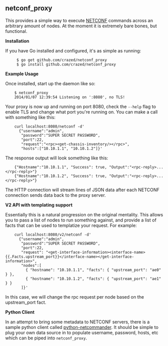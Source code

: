 ## netconf_proxy
This provides a simple way to execute [NETCONF](http://en.wikipedia.org/wiki/NETCONF) commands across an arbitrary amount of nodes. At the moment it is extremely bare bones, but functional.

**Installation**

If you have Go installed and configured, it's as simple as running:

         $ go get github.com/crazed/netconf_proxy
         $ go install github.com/crazed/netconf_proxy

**Example Usage**

Once installed, start up the daemon like so:

        $ netconf_proxy
        2014/01/07 12:39:54 Listening on ':8080', no TLS!


Your proxy is now up and running on port 8080, check the `--help` flag to enable TLS and change what port you're running on. You can make a call with something like this:

        curl localhost:8080/netconf -d'
          {"username":"admin",
           "password":"SUPER SECRET PASSWORD",
           "port":22,
           "request":"<rpc><get-chassis-inventory/></rpc>",
           "hosts":["10.10.1.1", "10.10.1.2"]}'

The response output will look something like this:

        {"Hostname":"10.10.1.1", "Success": true, "Output":"<rpc-reply>...</rpc-reply>"}
        {"Hostname":"10.10.1.2", "Success": true, "Output":"<rpc-reply>...</rpc-reply>"}

The HTTP connection will stream lines of JSON data after each NETCONF connection sends data back to the proxy server.

**V2 API with templating support**

Essentially this is a natural progression on the original mentality. This allows you to pass a list of nodes to run something against, and provide a list of facts that can be used to templatize your request. For example:

        curl localhost:8080/v2/netconf -d'
          {"username":"admin",
           "password":"SUPER SECRET PASSWORD",
           "port":22,
           "request": "<get-interface-information><interface-name>{{.Facts.upstream_port}}</interface-name></get-interface-information>",
           "nodes":[
             { "hostname": "10.10.1.1", "facts": { "upstream_port": "ae0" } },
             { "hostname": "10.10.1.2", "facts": { "upstream_port": "ae1" } }
           ]}'

In this case, we will change the rpc request per node based on the upstream_port fact.

**Python Client**

In an attempt to bring some metadata to NETCONF servers, there is a sample python client called [python-netcommander](http://github.com/crazed/python-netcommander). It should be simple to plug your own data source in to populate username, password, hosts, etc which can be piped into `netconf_proxy`.

